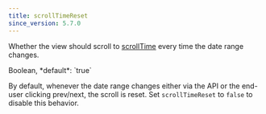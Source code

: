 ```yaml
---
title: scrollTimeReset
since_version: 5.7.0
---
```


Whether the view should scroll to [scrollTime](scrollTime) every time the date range changes.

<div class='spec' markdown='1'>
Boolean, *default*: `true`
</div>

By default, whenever the date range changes either via the API or the end-user clicking prev/next, the scroll is reset. Set `scrollTimeReset` to `false` to disable this behavior.
